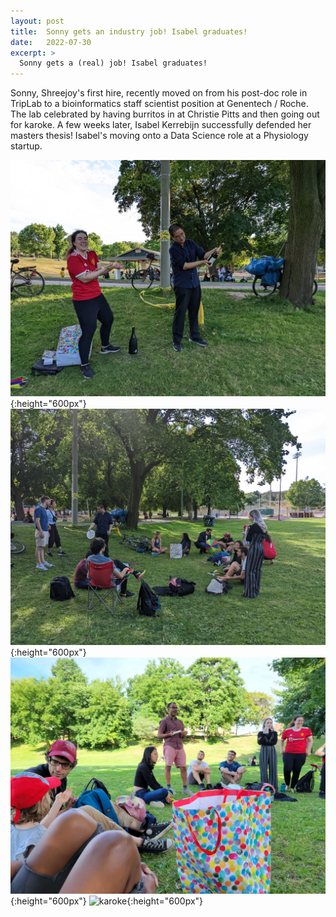 ```yaml
---
layout: post
title:  Sonny gets an industry job! Isabel graduates!
date:   2022-07-30
excerpt: >
  Sonny gets a (real) job! Isabel graduates!
---
```


Sonny, Shreejoy's first hire, recently moved on from his post-doc role in TripLab to a bioinformatics staff scientist position at Genentech / Roche. The lab celebrated by having burritos in at Christie Pitts and then going out for karoke. A few weeks later, Isabel Kerrebijn successfully defended her masters thesis! Isabel's moving onto a Data Science role at a Physiology startup.

![sonny_bubbly](/images/lab_fun/summer_2022/sonny_bubbly.jpg "sonny_bubbly"){:height="600px"}
![park_1](/images/lab_fun/summer_2022/park_1.jpg "park_1"){:height="600px"}
![shreejoy_speech](/images/lab_fun/summer_2022/20220708_180420.jpg "shreejoy_speech"){:height="600px"}
![karoke](/images/lab_fun/summer_2022/karoke.jpg "karoke"){:height="600px"}
